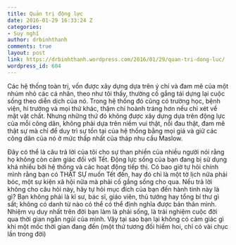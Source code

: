 ```yaml
---
title: Quản trị động lực
date: 2016-01-29 16:33:24 Z
categories:
- Suy nghĩ
author: drbinhthanh
comments: true
layout: post
link: https://drbinhthanh.wordpress.com/2016/01/29/quan-tri-dong-luc/
wordpress_id: 604
---
```


Các hệ thống toàn trị, vốn được xây dựng dựa trên ý chí và đam mê của một nhúm nhỏ các cá nhân, theo như tôi thấy, thường cố gắng tái dựng lại cuộc sống theo diễn dịch của nó. Trong hệ thống đó cũng có trường học, bệnh viện, hí trường và mọi thứ khác, thậm chí hoành tráng hơn nếu chỉ xét về mặt vật chất. Nhưng những thứ đó không được xây dựng dựa trên động lực của mỗi công dân, không phải dựa trên niềm vui thật, nỗi đau thật, đam mê thật sự mà chỉ để duy trì sự tồn tại của hệ thống bằng mọi giá và giữ các công dân của nó ở mức thấp nhất của tháp nhu cầu Maslow.‎



Đây có thể là câu trả lời của tôi cho sự than phiền của nhiều người nói rằng họ không còn cảm giác đối với Tết. Động lực sống của bạn đang bị sử dụng khá nhiều bởi hệ thống và các hoạt động tiếp thị. Có bao giờ tự hỏi chính mình rằng bạn có THẬT SỰ muốn Tết đến, hay đó chỉ là một tờ lịch nữa phải bóc, một sự kiện xã hội nữa mà phải cố gắng sống cho qua. Nếu trả lời không cho câu hỏi này, hãy tự hỏi mục đích của bạn đến hành tinh này là gì? Bạn không phải là kĩ sư, bác sĩ, giáo viên, thủ tướng hay tổng bí thư gì sất; không có danh từ nào có thể có thể định nghĩa được bản thân mình. Nhiệm vụ duy nhất trên đời bạn làm là phải sống, là trải nghiệm cuộc đời qua thời gian ngắn ngủi của mình. Vậy tại sao bạn lại không có cảm giác gì khi một mốc thời gian đang đến (một thứ tương đối hiếm hoi, chỉ có vài chục lần trong đời)‎

